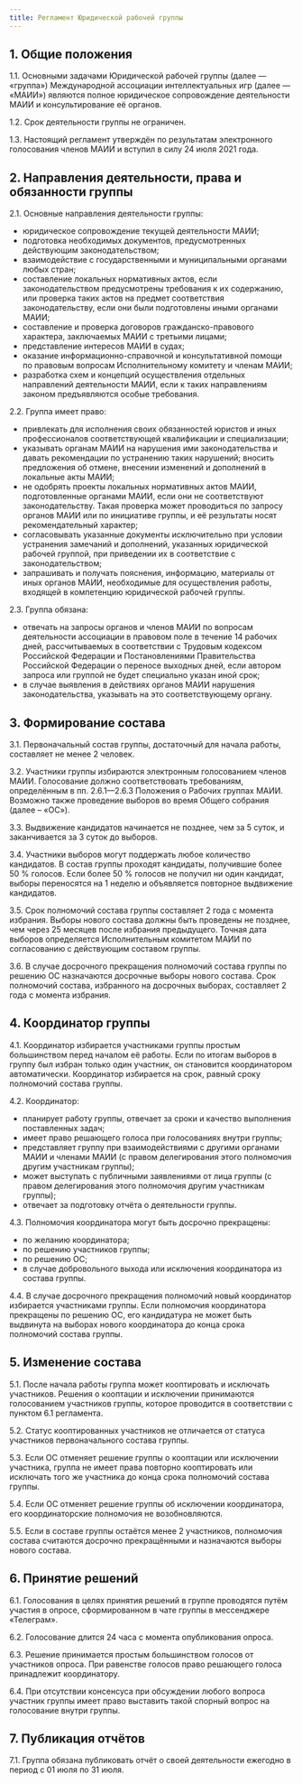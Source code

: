 ```yaml
---
title: Регламент Юридической рабочей группы
---
```


## 1. Общие положения

1.1. Основными задачами Юридической рабочей группы (далее — «группа») Международной ассоциации интеллектуальных игр (далее — «МАИИ») являются полное юридическое сопровождение деятельности МАИИ и консультирование её органов.

1.2. Срок деятельности группы не ограничен.

1.3. Настоящий регламент утверждён по результатам электронного голосования членов МАИИ и вступил в силу 24 июля 2021 года.
 
## 2. Направления деятельности, права и обязанности группы

2.1. Основные направления деятельности группы:
- юридическое сопровождение текущей деятельности МАИИ;
- подготовка необходимых документов, предусмотренных действующим законодательством;
- взаимодействие с государственными и муниципальными органами любых стран;
- составление локальных нормативных актов, если законодательством предусмотрены требования к их содержанию, или проверка таких актов на предмет соответствия законодательству, если они были подготовлены иными органами МАИИ;
- составление и проверка договоров гражданско-правового характера, заключаемых МАИИ с третьими лицами;
- представление интересов МАИИ в судах;
- оказание информационно-справочной и консультативной помощи по правовым вопросам Исполнительному комитету и членам МАИИ;
- разработка схем и концепций осуществления отдельных направлений деятельности МАИИ, если к таких направлениям законом предъявляются особые требования. 

2.2. Группа имеет право:
- привлекать для исполнения своих обязанностей юристов и иных профессионалов соответствующей квалификации и специализации;
- указывать органам МАИИ на нарушения ими законодательства и давать рекомендации по устранению таких нарушений;
вносить предложения об отмене, внесении изменений и дополнений в локальные акты МАИИ;
- не одобрять проекты локальных нормативных актов МАИИ, подготовленные органами МАИИ, если они не соответствуют законодательству. Такая проверка может проводиться по запросу органов МАИИ или по инициативе группы, и её результаты носят рекомендательный характер; 
- согласовывать указанные документы исключительно при условии устранения замечаний и дополнений, указанных юридической рабочей группой, при приведении их в соответствие с законодательством;
- запрашивать и получать пояснения, информацию, материалы от иных органов МАИИ, необходимые для осуществления работы, входящей в компетенцию юридической рабочей группы. 

2.3. Группа обязана:
- отвечать на запросы органов и членов МАИИ по вопросам деятельности ассоциации в правовом поле в течение 14 рабочих дней, рассчитываемых в соответствии с Трудовым кодексом Российской Федерации и Постановлениями Правительства Российской Федерации о переносе выходных дней, если автором запроса или группой не будет специально указан иной срок;
- в случае выявления в действиях органов МАИИ нарушения законодательства, указывать на это соответствующему органу.

## 3. Формирование состава

3.1. Первоначальный состав группы, достаточный для начала работы, составляет не менее 2 человек.

3.2. Участники группы избираются электронным голосованием членов МАИИ. Голосование должно соответствовать требованиям, определённым в пп. 2.6.1—2.6.3 Положения о Рабочих группах МАИИ. Возможно также проведение выборов во время Общего собрания (далее – «ОС»).

3.3. Выдвижение кандидатов начинается не позднее, чем за 5 суток, и заканчивается за 3 суток до выборов.

3.4. Участники выборов могут поддержать любое количество кандидатов. В состав группы проходят кандидаты, получившие более 50 % голосов. Если более 50 % голосов не получил ни один кандидат, выборы переносятся на 1 неделю и объявляется повторное выдвижение кандидатов.

3.5. Срок полномочий состава группы составляет 2 года с момента избрания. Выборы нового состава должны быть проведены не позднее, чем через 25 месяцев после избрания предыдущего. Точная дата выборов определяется Исполнительным комитетом МАИИ по согласованию с действующим составом группы.

3.6. В случае досрочного прекращения полномочий состава группы по решению ОС назначаются досрочные выборы нового состава. Срок полномочий состава, избранного на досрочных выборах, составляет 2 года с момента избрания.

## 4. Координатор группы

4.1. Координатор избирается участниками группы простым большинством перед началом её работы. Если по итогам выборов в группу был избран только один участник, он становится координатором автоматически. Координатор избирается на срок, равный сроку полномочий состава группы.

4.2. Координатор:
- планирует работу группы, отвечает за сроки и качество выполнения поставленных задач;
- имеет право решающего голоса при голосованиях внутри группы;
- представляет группу при взаимодействиями с другими органами МАИИ и членами МАИИ (с правом делегирования этого полномочия другим участникам группы);
- может выступать с публичными заявлениями от лица группы (с правом делегирования этого полномочия другим участникам группы);
- отвечает за подготовку отчёта о деятельности группы.

4.3. Полномочия координатора могут быть досрочно прекращены:
- по желанию координатора;
- по решению участников группы;
- по решению ОС;
- в случае добровольного выхода или исключения координатора из состава группы.

4.4. В случае досрочного прекращения полномочий новый координатор избирается участниками группы. Если полномочия координатора прекращены по решению ОС, его кандидатура не может быть выдвинута на выборах нового координатора до конца срока полномочий состава группы.

## 5. Изменение состава

5.1. После начала работы группа может кооптировать и исключать участников. Решения о кооптации и исключении принимаются голосованием участников группы, которое проводится в соответствии с пунктом 6.1 регламента.

5.2. Статус кооптированных участников не отличается от статуса участников первоначального состава группы.

5.3. Если ОС отменяет решение группы о кооптации или исключении участника, группа не имеет права повторно кооптировать или исключать того же участника до конца срока полномочий состава группы.

5.4. Если ОС отменяет решение группы об исключении координатора, его координаторские полномочия не возобновляются.

5.5. Если в составе группы остаётся менее 2 участников, полномочия состава считаются досрочно прекращёнными и назначаются выборы нового состава.

## 6. Принятие решений

6.1. Голосования в целях принятия решений в группе проводятся путём участия в опросе, сформированном в чате группы в мессенджере «Телеграм».

6.2. Голосование длится 24 часа с момента опубликования опроса.

6.3. Решение принимается простым большинством голосов от участников опроса. При равенстве голосов право решающего голоса принадлежит координатору.
 
6.4. При отсутствии консенсуса при обсуждении любого вопроса участник группы имеет право выставить такой спорный вопрос на голосование внутри группы.

## 7. Публикация отчётов 

7.1. Группа обязана публиковать отчёт о своей деятельности ежегодно в период с 01 июля по 31 июля.

